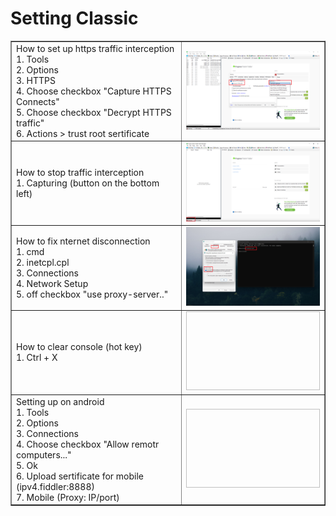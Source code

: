 <!DOCTYPE html>
<h1>Setting Classic</h1>

<html>
 <head>
  <meta charset="utf-8">
 </head>
 <body>
  <table border="1">
   <tr>
    <td>How to set up https traffic interception
    <br>1. Tools
    <br>2. Options
    <br>3. HTTPS
    <br>4. Choose checkbox "Capture HTTPS Connects"
    <br>5. Choose checkbox "Decrypt HTTPS traffic"
    <br>6. Actions > trust root sertificate
    <td><img src="https://github.com/StasTsb/Fiddler/blob/5b547f04de13433c5935a0ce09e3fdf22b1835c8/screen/1.png" width="340" height="126"></td>
   </tr>
   <tr>
    <td>How to stop traffic interception
    <br>1. Capturing (button on the bottom left)
    <td><img src="https://github.com/StasTsb/Fiddler/blob/71c1d6c9ac147479b7bcefef72959cc972fa7b11/screen/2.png" width="340" height="126"></td>
  </tr>
    <tr>
    <td>How to fix nternet disconnection
    <br>1. cmd
    <br>2. inetcpl.cpl
    <br>3. Connections
    <br>4. Network Setup
    <br>5. off checkbox "use proxy-server.."
    <td><img src="https://github.com/StasTsb/Fiddler/blob/71c1d6c9ac147479b7bcefef72959cc972fa7b11/screen/3.png" width="340" height="126"></td>
   </tr>
   <tr>
    <td>How to clear console (hot key)
    <br>1. Ctrl + X
    <td><img src="  " width="340" height="126"></td>
  </tr>
    <tr>
    <td>Setting up on android
    <br>1. Tools
    <br>2. Options
    <br>3. Connections
    <br>4. Choose checkbox "Allow remotr computers..."
    <br>5. Ok
    <br>6. Upload sertificate for mobile (ipv4.fiddler:8888)
    <br>7. Mobile (Proxy: IP/port)
    <td><img src="  " width="340" height="126"></td>
   </tr>
  </tr>
 </table>
 </body>
</html>

